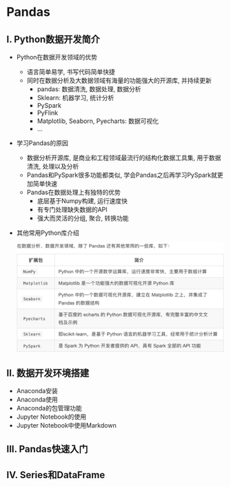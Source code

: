 # Pandas

## I. Python数据开发简介

- Python在数据开发领域的优势

    - 语言简单易学, 书写代码简单快捷
    - 同时在数据分析及大数据领域有海量的功能强大的开源库, 并持续更新
        - pandas: 数据清洗, 数据处理, 数据分析
        - Sklearn: 机器学习, 统计分析
        - PySpark
        - PyFlink
        - Matplotlib, Seaborn, Pyecharts: 数据可视化
        - ...

- 学习Pandas的原因

    - 数据分析开源库, 是商业和工程领域最流行的结构化数据工具集, 用于数据清洗, 处理以及分析
    - Pandas和PySpark很多功能都类似, 学会Pandas之后再学习PySpark就更加简单快速
    - Pandas在数据处理上有独特的优势
        - 底层基于Numpy构建, 运行速度快
        - 有专门处理缺失数据的API
        - 强大而灵活的分组, 聚合, 转换功能

- 其他常用Python库介绍

    ![image-20220118094543456](imgs/image-20220118094543456.png)

## II. 数据开发环境搭建

- Anaconda安装
- Anaconda使用
- Anaconda的包管理功能
- Jupyter Notebook的使用
- Jupyter Notebook中使用Markdown



## III. Pandas快速入门





## IV. Series和DataFrame



